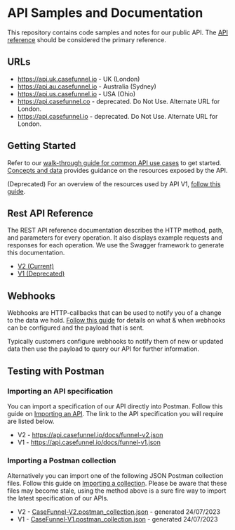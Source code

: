 # API Samples and Documentation

This repository contains code samples and notes for our public API. The [API reference](#rest-api-reference) should be considered the primary reference.

## URLs

- <https://api.uk.casefunnel.io> - UK (London)
- <https://api.au.casefunnel.io> - Australia (Sydney)
- <https://api.us.casefunnel.io> - USA (Ohio)
- <https://api.casefunnel.co> - deprecated.  Do Not Use.  Alternate URL for London.
- <https://api.casefunnel.io> - deprecated.  Do Not Use.  Alternate URL for London.

## Getting Started

Refer to our [walk-through guide for common API use cases](UseCasesWalkthrough_V2.md) to get started. [Concepts and data](concepts-and-data-v2.md) provides guidance on the resources exposed by the API.

(Deprecated) For an overview of the resources used by API V1, [follow this guide](concepts-and-data-v1.md).

## Rest API Reference

The REST API reference documentation describes the HTTP method, path, and parameters for every operation. It also displays example requests and responses for each operation. We use the Swagger framework to generate this documentation.

- [V2 (Current)](https://api.uk.casefunnel.io/docs/index.html?urls.primaryName=CaseFunnel%20Case%20API%20V2)
- [V1 (Deprecated)](https://api.uk.casefunnel.io/docs/index.html?urls.primaryName=CaseFunnel%20Case%20API%20V1)

## Webhooks

Webhooks are HTTP-callbacks that can be used to notify you of a change to the data we hold. [Follow this guide](outgoing-webhooks.md) for details on what & when webhooks can be configured and the payload that is sent.

Typically customers configure webhooks to notify them of new or updated data then use the payload to query our API for further information.

## Testing with Postman

### Importing an API specification

You can import a specification of our API directly into Postman. Follow this guide on [Importing an API](https://learning.postman.com/docs/designing-and-developing-your-api/importing-an-api/#importing-api-definitions). The link to the API specification you will require are listed below.

- V2 - https://api.casefunnel.io/docs/funnel-v2.json
- V1 - https://api.casefunnel.io/docs/funnel-v1.json

### Importing a Postman collection

Alternatively you can import one of the following JSON Postman collection files. Follow this guide on [Importing a collection](https://learning.postman.com/docs/getting-started/importing-and-exporting-data/#importing-postman-data). Please be aware that these files may become stale, using the method above is a sure fire way to import the latest specification of our APIs.

- V2 - [CaseFunnel-V2.postman_collection.json](CaseFunnel-V2.postman_collection.json) - generated 24/07/2023
- V1 - [CaseFunnel-V1.postman_collection.json](CaseFunnel-V1.postman_collection.json) - generated 24/07/2023
